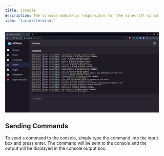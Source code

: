 ```yaml
---
title: Console
description: The console module is responsible for the minecraft console. It allows you to send commands to the console and view the console output.
icon: 'lucide:terminal'
---
```


![Console](/img/screenshots/console.png)

## Sending Commands

To send a command to the console, simply type the command into the input box and press enter. The command will be sent to the console and the output will be displayed in the console output box.

